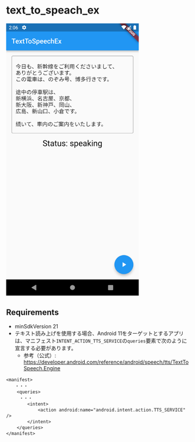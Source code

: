 # text_to_speach_ex

<img src="screenshot/img.png" width="360px">

## Requirements
- minSdkVersion 21
- テキスト読み上げを使用する場合、Android 11をターゲットとするアプリは、マニフェスト`INTENT_ACTION_TTS_SERVICE`の`queries`要素で次のように 宣言する必要があります。
    - 参考（公式）: https://developer.android.com/reference/android/speech/tts/TextToSpeech.Engine
```
<manifest>
　　・・・
    <queries>
　　　・・・
        <intent>
            <action android:name="android.intent.action.TTS_SERVICE" />
        </intent>
    </queries>
</manifest>
```

